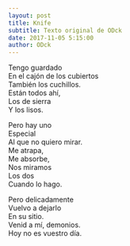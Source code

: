 ```yaml
---
layout: post
title: Knife
subtitle: Texto original de ODck
date: 2017-11-05 5:15:00
author: ODck
---
```


Tengo guardado  
En el cajón de los cubiertos  
También los cuchillos.  
Están todos ahí,  
Los de sierra  
Y los lisos.  

Pero hay uno  
Especial  
Al que no quiero mirar.  
Me atrapa,  
Me absorbe,  
Nos miramos  
Los dos  
Cuando lo hago.  

Pero delicadamente  
Vuelvo a dejarlo  
En su sitio.  
Venid a mí, demonios.  
Hoy no es vuestro día.  